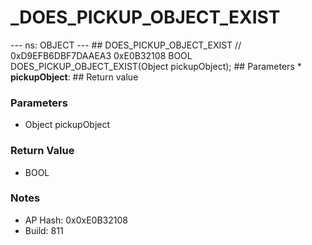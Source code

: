 # _DOES_PICKUP_OBJECT_EXIST

--- ns: OBJECT --- ## DOES_PICKUP_OBJECT_EXIST  // 0xD9EFB6DBF7DAAEA3 0xE0B32108 BOOL DOES_PICKUP_OBJECT_EXIST(Object pickupObject);   ## Parameters * **pickupObject**:  ## Return value

### Parameters
* Object pickupObject

### Return Value
* BOOL

### Notes
* AP Hash: 0x0xE0B32108
* Build: 811

